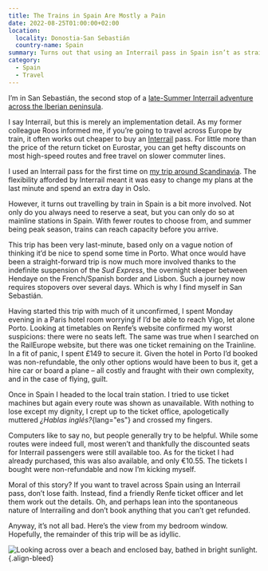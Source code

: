 ```yaml
---
title: The Trains in Spain Are Mostly a Pain
date: 2022-08-25T01:00:00+02:00
location:
  locality: Donostia-San Sebastián
  country-name: Spain
summary: Turns out that using an Interrail pass in Spain isn’t as straight-forward as it is elsewhere in Europe.
category:
  - Spain
  - Travel
---
```

I’m in San Sebastián, the second stop of a [late-Summer Interrail adventure across the Iberian peninsula][1].

I say Interrail, but this is merely an implementation detail. As my former colleague Roos informed me, if you’re going to travel across Europe by train, it often works out cheaper to buy an [Interrail][2] pass. For little more than the price of the return ticket on Eurostar, you can get hefty discounts on most high-speed routes and free travel on slower commuter lines.

I used an Interrail pass for the first time on [my trip around Scandinavia][3]. The flexibility afforded by Interrail meant it was easy to change my plans at the last minute and spend an extra day in Oslo.

However, it turns out travelling by train in Spain is a bit more involved. Not only do you always need to reserve a seat, but you can only do so at mainline stations in Spain. With fewer routes to choose from, and summer being peak season, trains can reach capacity before you arrive.

This trip has been very last-minute, based only on a vague notion of thinking it’d be nice to spend some time in Porto. What once would have been a straight-forward trip is now much more involved thanks to the indefinite suspension of the *Sud Express*, the overnight sleeper between Hendaye on the French/Spanish border and Lisbon. Such a journey now requires stopovers over several days. Which is why I find myself in San Sebastián.

Having started this trip with much of it unconfirmed, I spent Monday evening in a Paris hotel room worrying if I’d be able to reach Vigo, let alone Porto. Looking at timetables on Renfe’s website confirmed my worst suspicions: there were no seats left. The same was true when I searched on the RailEurope website, but there was one ticket remaining on the Trainline. In a fit of panic, I spent £149 to secure it. Given the hotel in Porto I’d booked was non-refundable, the only other options would have been to bus it, get a hire car or board a plane – all costly and fraught with their own complexity, and in the case of flying, guilt.

Once in Spain I headed to the local train station. I tried to use ticket machines but again every route was shown as unavailable. With nothing to lose except my dignity, I crept up to the ticket office, apologetically muttered *¿Hablas inglés?*{lang="es"} and crossed my fingers.

Computers like to say no, but people generally try to be helpful. While some routes were indeed full, most weren’t and thankfully the discounted seats for Interrail passengers were still available too. As for the ticket I had already purchased, this was also available, and only €10.55. The tickets I bought were non-refundable and now I’m kicking myself.

Moral of this story? If you want to travel across Spain using an Interrail pass, don’t lose faith. Instead, find a friendly Renfe ticket officer and let them work out the details. Oh, and perhaps lean into the spontaneous nature of Interrailing and don’t book anything that you can’t get refunded.

Anyway, it’s not all bad. Here’s the view from my bedroom window. Hopefully, the remainder of this trip will be as idyllic.

![Looking across over a beach and enclosed bay, bathed in bright sunlight.](san_sebastian.jpg 'La Concha beach and bay, San Sebastián.')
{.align-bleed}

[1]: /travel/2022/08/paris_donostia_vigo_porto_and_madrid/
[2]: https://www.interrail.eu
[3]: /travel/2020/01/hamburg_copenhagen_stockholm_oslo_and_cologne/

